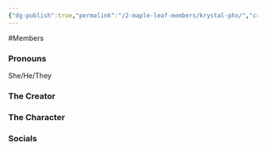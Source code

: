 ```yaml
---
{"dg-publish":true,"permalink":"/2-maple-leaf-members/krystal-phx/","created":"2024-11-25T13:31:56.796-05:00"}
---
```


#Members 
### Pronouns 
She/He/They
### The Creator
### The Character
### Socials